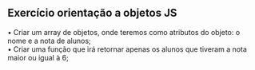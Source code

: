 ## Exercício orientação a objetos JS

• Criar um array de objetos, onde teremos como atributos do objeto: o nome e a nota de alunos;
<br>
• Criar uma função que irá retornar apenas os alunos que tiveram a nota maior ou igual à 6;

